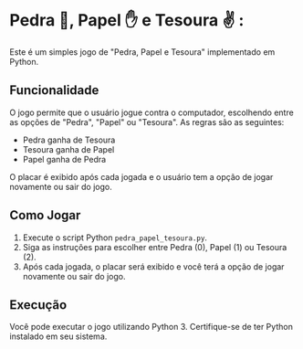 # Pedra :facepunch:, Papel :raised_hand: e Tesoura :v: :

Este é um simples jogo de "Pedra, Papel e Tesoura" implementado em Python.

## Funcionalidade

O jogo permite que o usuário jogue contra o computador, escolhendo entre as opções de "Pedra", "Papel" ou "Tesoura". As regras são as seguintes:

- Pedra ganha de Tesoura
- Tesoura ganha de Papel
- Papel ganha de Pedra

O placar é exibido após cada jogada e o usuário tem a opção de jogar novamente ou sair do jogo.

## Como Jogar

1. Execute o script Python `pedra_papel_tesoura.py`.
2. Siga as instruções para escolher entre Pedra (0), Papel (1) ou Tesoura (2).
3. Após cada jogada, o placar será exibido e você terá a opção de jogar novamente ou sair do jogo.

## Execução

Você pode executar o jogo utilizando Python 3. Certifique-se de ter Python instalado em seu sistema.
